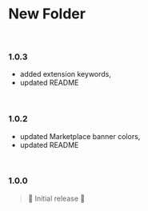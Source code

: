 # New Folder

<br>

### 1.0.3

- added extension keywords,
- updated README

<br>

### 1.0.2

- updated Marketplace banner colors,
- updated README

<br>

### 1.0.0

> 🤟 Initial release 🎉
